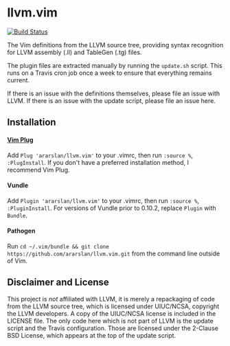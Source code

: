 # llvm.vim

[![Build Status](https://travis-ci.org/ararslan/llvm.vim.svg?branch=master)](https://travis-ci.org/ararslan/llvm.vim)

The Vim definitions from the LLVM source tree, providing syntax recognition for LLVM
assembly (.ll) and TableGen (.tg) files.

The plugin files are extracted manually by running the `update.sh` script.
This runs on a Travis cron job once a week to ensure that everything remains current.

If there is an issue with the definitions themselves, please file an issue with LLVM.
If there is an issue with the update script, please file an issue here.

## Installation

#### [Vim Plug](https://github.com/junegunn/vim-plug)

Add `Plug 'ararslan/llvm.vim'` to your .vimrc, then run `:source %`, `:PlugInstall`.
If you don't have a preferred installation method, I recommend Vim Plug.

#### Vundle

Add `Plugin 'ararslan/llvm.vim'` to your .vimrc, then run `:source %`, `:PluginInstall`.
For versions of Vundle prior to 0.10.2, replace `Plugin` with `Bundle`.

#### Pathogen

Run `cd ~/.vim/bundle && git clone https://github.com/ararslan/llvm.vim.git` from the
command line outside of Vim.

## Disclaimer and License

This project is _not_ affiliated with LLVM, it is merely a repackaging of code
from the LLVM source tree, which is licensed under UIUC/NCSA, copyright the LLVM
developers.
A copy of the UIUC/NCSA license is included in the LICENSE file.
The only code here which is not part of LLVM is the update script and the Travis
configuration.
Those are licensed under the 2-Clause BSD License, which appears at the top of
the update script.
